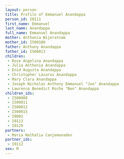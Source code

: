 ```yaml
---
layout: person
title: Profile of Emmanuel Anandappa
person_id: I0111
first_name: Emmanuel
last_name: Anandappa
full_name: Emmanuel Anandappa
mother: Anthonia Wijeratnam
mother_id: I500100
father: Anthony Anandappa
father_id: I500013
children:
 - Rose Angelina Anandappa
 - Julia Anthonia Anandappa
 - Enid Augusta Anandappa
 - Christopher Lazarus Anandappa
 - Mary Clara Anandappa
 - Joseph Nicholas Anthony Emmanuel "Joe" Anandappa
 - Lawrence Benedict Roche "Ben" Anandappa
children_ids:
 - I500008
 - I500011
 - I500012
 - I500015
 - I0002
 - I0113
 - I0129
partners:
 - Maria Nathalia Canjemanaden
partner_ids:
 - I0112
sex: M
---
```


